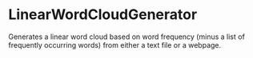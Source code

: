 LinearWordCloudGenerator
========================

Generates a linear word cloud based on word frequency (minus a list of frequently occurring words) from either a text file or a webpage.